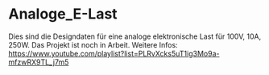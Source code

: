 # Analoge_E-Last
Dies sind die Designdaten für eine analoge elektronische Last für 100V, 10A, 250W.
Das Projekt ist noch in Arbeit. 
Weitere Infos: https://www.youtube.com/playlist?list=PLRvXcks5uT1ig3Mo9a-mfzwRX9TL_j7m5
